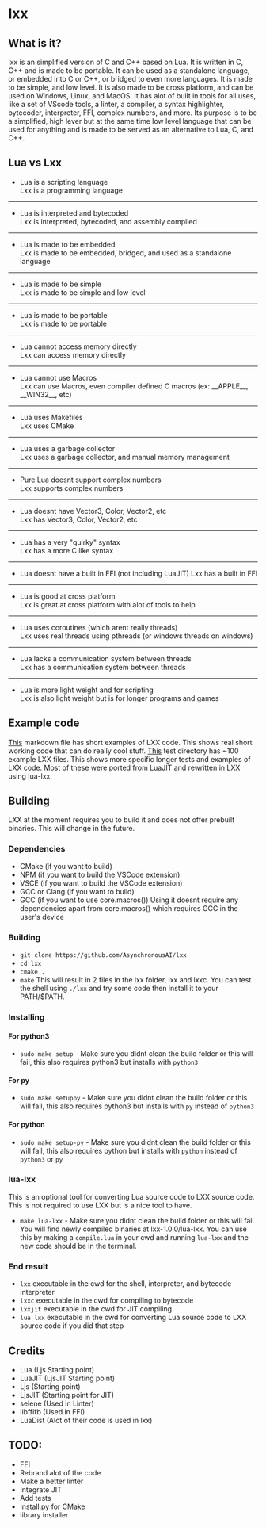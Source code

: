 # lxx
## What is it?
lxx is an simplified version of C and C++ based on Lua. It is written in C, C++ and is made to be portable. It can be used as a standalone language, or embedded into C or C++, or 
bridged to even more languages. It is made to be simple, and low level. It is also made to be cross platform, and can be used on Windows, Linux, and MacOS. It has alot of 
built in tools for all uses, like a set of VScode tools, a linter, a compiler, a syntax highlighter, bytecoder, interpreter, FFI, complex numbers, and more. Its purpose is to
be a simplified, high lever but at the same time low level language that can be used for anything and is made to be served as an alternative to Lua, C, and C++.

## Lua vs Lxx
- Lua is a scripting language                           
 Lxx is a programming language
 ***
- Lua is interpreted and bytecoded                      
 Lxx is interpreted, bytecoded, and assembly compiled
 ***
- Lua is made to be embedded                            
 Lxx is made to be embedded, bridged, and used as a standalone language
 ***
- Lua is made to be simple                              
 Lxx is made to be simple and low level
 ***
- Lua is made to be portable                            
 Lxx is made to be portable
 ***
- Lua cannot access memory directly                     
 Lxx can access memory directly
 ***
- Lua cannot use Macros                                 
 Lxx can use Macros, even compiler defined C macros (ex: _\_APPLE\_\_, _\_WIN32\_\_, etc)
 ***
- Lua uses Makefiles                                    
 Lxx uses CMake
 ***
- Lua uses a garbage collector                          
 Lxx uses a garbage collector, and manual memory management
 ***
- Pure Lua doesnt support complex numbers               
 Lxx supports complex numbers
 ***
- Lua doesnt have Vector3, Color, Vector2, etc          
 Lxx has Vector3, Color, Vector2, etc
 ***
- Lua has a very "quirky" syntax                        
 Lxx has a more C like syntax
 ***
- Lua doesnt have a built in FFI (not including LuaJIT) 
 Lxx has a built in FFI
 ***
- Lua is good at cross platform                         
 Lxx is great at cross platform with alot of tools to help
 ***
- Lua uses coroutines (which arent really threads)      
 Lxx uses real threads using pthreads (or windows threads on windows)
 ***
- Lua lacks a communication system between threads      
 Lxx has a communication system between threads
 ***
- Lua is more light weight and for scripting            
 Lxx is also light weight but is for longer programs and games
## Example code
[This](/Examples.md) markdown file has short examples of LXX code. This shows real short working code that can do really cool stuff.
[This](/lxx-1.0.0-tests) test directory has ~100 example LXX files. This shows more specific longer tests and examples of LXX code. Most of these were ported from LuaJIT and 
rewritten in LXX using lua-lxx.
## Building
LXX at the moment requires you to build it and does
not offer prebuilt binaries. This will change in the future.
### Dependencies
- CMake (if you want to build)
- NPM (if you want to build the VSCode extension)
- VSCE (if you want to build the VSCode extension)
- GCC or Clang (if you want to build)
- GCC (if you want to use core.macros())
Using it doesnt require any dependencies apart from core.macros() which requires GCC in the user's device
### Building
- `git clone https://github.com/AsynchronousAI/lxx`
- `cd lxx`
- `cmake .`
- `make`
This will result in 2 files in the lxx folder, lxx and lxxc. You can test the shell using `./lxx` and try
some code then install it to your PATH/$PATH.
### Installing
#### For python3
- `sudo make setup` - Make sure you didnt clean the build folder or this will fail, this also requires python3 but installs with `python3`
#### For py
- `sudo make setuppy` - Make sure you didnt clean the build folder or this will fail, this also requires python3 but installs with `py` instead of `python3`
#### For python
- `sudo make setup-py` - Make sure you didnt clean the build folder or this will fail, this also requires python but installs with `python` instead of `python3` or `py`
### lua-lxx
This is an optional tool for converting Lua source code to LXX source code. This is not required to use LXX but is a nice tool to have.
- `make lua-lxx` - Make sure you didnt clean the build folder or this will fail
You will find newly compiled binaries at lxx-1.0.0/lua-lxx.
You can use this by making a `compile.lua` in your cwd and running `lua-lxx` and the new code should be in the terminal.

### End result
- `lxx` executable in the cwd for the shell, interpreter, and bytecode interpreter
- `lxxc` executable in the cwd for compiling to bytecode
- `lxxjit` executable in the cwd for JIT compiling
- `lua-lxx` executable in the cwd for converting Lua source code to LXX source code if you did that step

## Credits
- Lua (Ljs Starting point)
- LuaJIT (LjsJIT Starting point)
- Ljs (Starting point)
- LjsJIT (Starting point for JIT)
- selene (Used in Linter)
- libffifb (Used in FFI)
- LuaDist (Alot of their code is used in lxx)

## TODO:
- FFI
- Rebrand alot of the code
- Make a better linter
- Integrate JIT
- Add tests
- Install.py for CMake
- library installer